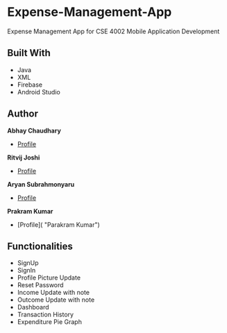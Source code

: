 # Expense-Management-App
Expense Management App for CSE 4002 Mobile Application Development

## Built With

- Java
- XML
- Firebase
- Android Studio

## Author

**Abhay Chaudhary**

- [Profile](https://github.com/Abhayindia "Abhay Chaudhary")

**Ritvij Joshi**

- [Profile](https://github.com/ritvijrj "Ritvij Joshi")

**Aryan Subrahmonyaru**

- [Profile](https://github.com/Aryan999900 "Aryan Subrahmonyaru")

**Prakram Kumar**

- [Profile]( "Parakram Kumar")

## Functionalities

- SignUp
- SignIn
- Profile Picture Update
- Reset Password
- Income Update with note
- Outcome Update with note
- Dashboard
- Transaction History
- Expenditure Pie Graph
